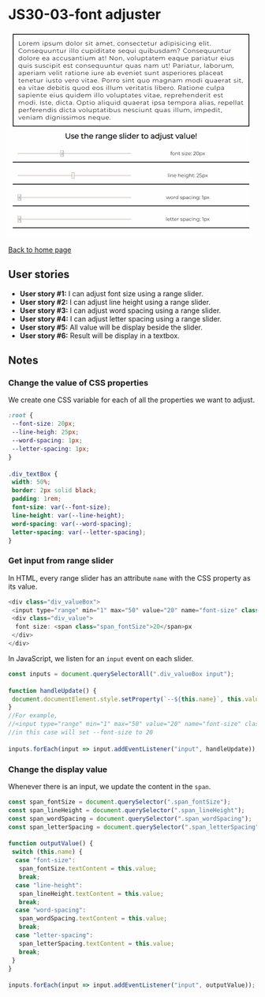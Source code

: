 # JS30-03-font adjuster

![drum kit demo](../images/fontAdjuster.gif)

[Back to home page](https://ming-yong.github.io/JS30/)

## User stories

- **User story #1:** I can adjust font size using a range slider.
- **User story #2:** I can adjust line height using a range slider.
- **User story #3:** I can adjust word spacing using a range slider.
- **User story #4:** I can adjust letter spacing using a range slider.
- **User story #5:** All value will be display beside the slider.
- **User story #6:** Result will be display in a textbox.

## Notes

### Change the value of CSS properties

We create one CSS variable for each of all the properties we want to adjust.

```css
:root {
 --font-size: 20px;
 --line-heigh: 25px;
 --word-spacing: 1px;
 --letter-spacing: 1px;
}

.div_textBox {
 width: 50%;
 border: 2px solid black;
 padding: 1rem;
 font-size: var(--font-size);
 line-height: var(--line-height);
 word-spacing: var(--word-spacing);
 letter-spacing: var(--letter-spacing);
}
```

### Get input from range slider

In HTML, every range slider has an attribute `name` with the CSS property as its value.

```js
<div class="div_valueBox">
 <input type="range" min="1" max="50" value="20" name="font-size" class="input" />
 <div class="div_value">
  font size: <span class="span_fontSize">20</span>px
 </div>
</div>
```

In JavaScript, we listen for an `input` event on each slider.

```js
const inputs = document.querySelectorAll(".div_valueBox input");

function handleUpdate() {
 document.documentElement.style.setProperty(`--${this.name}`, this.value + "px");
}
//For example,
//<input type="range" min="1" max="50" value="20" name="font-size" class="input" />
//in this case will set --font-size to 20

inputs.forEach(input => input.addEventListener("input", handleUpdate));
```

### Change the display value

Whenever there is an input, we update the content in the `span`.

```js
const span_fontSize = document.querySelector(".span_fontSize");
const span_lineHeight = document.querySelector(".span_lineHeight");
const span_wordSpacing = document.querySelector(".span_wordSpacing");
const span_letterSpacing = document.querySelector(".span_letterSpacing");

function outputValue() {
 switch (this.name) {
  case "font-size":
   span_fontSize.textContent = this.value;
   break;
  case "line-height":
   span_lineHeight.textContent = this.value;
   break;
  case "word-spacing":
   span_wordSpacing.textContent = this.value;
   break;
  case "letter-spacing":
   span_letterSpacing.textContent = this.value;
   break;
 }
}

inputs.forEach(input => input.addEventListener("input", outputValue));
```
